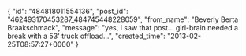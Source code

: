  {
   "id": "484818011554136",
   "post_id": "462493170453287_484745448228059",
   "from_name": "Beverly Berta Braakschmack",
   "message": "yes, I saw that post... girl-brain needed a break with a 53' truck offload...",
   "created_time": "2013-02-25T08:57:27+0000"
 }
